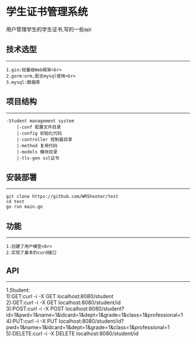 # 学生证书管理系统
用户管理学生的学生证书,写的一些api
## 技术选型
_________
    1.gin:轻量级Web框架<br>
    2.gorm:orm,配合mysql使用<br>
    3.mysql:数据库
## 项目结构
_________
    -Student management system
        |-conf 配置文件目录
        |-config 初始化代码
        |-controller 控制器目录
        |-method 复用代码
        |-models 模块目录
        |-tls-gen ssl证书
## 安装部署
_________
    git clone https://github.com/WRShooter/test
    cd test
    go run main.go

## 功能
_________
    1.创建了用户模型<br>
    2.实现了基本的curd接口

## API
_________
1.Student:<br>
1):GET:curl -i -X GET localhost:8080/student<br>
2):GET:curl -i -X GET localhost:8080/student/id <br>
3):POST:curl -i -X POST localhost:8080/student?id=1&pwd=1&name=1&idcard=1&dept=1&grade=1&class=1&professional=1<br>
4):PUT:curl -i -X PUT localhost:8080/student/id?pwd=1&name=1&idcard=1&dept=1&grade=1&class=1&professional=1<br>
5):DELETE:curl -i -X DELETE localhost:8080/student/id<br>
    
